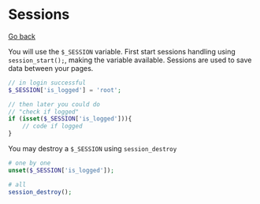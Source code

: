 # Sessions

[Go back](../../../../../_kmp/_archives/info/very_old/php/index.md#main-concepts)

You will use the `$_SESSION` variable. First start sessions handling using `session_start();`, making the variable available. Sessions are used to save data between your pages.

```php
// in login successful
$_SESSION['is_logged'] = 'root';

// then later you could do
// "check if logged"
if (isset($_SESSION['is_logged'])){
    // code if logged
}
```

You may destroy a `$_SESSION` using `session_destroy`

```php
# one by one
unset($_SESSION['is_logged']);

# all
session_destroy();
```